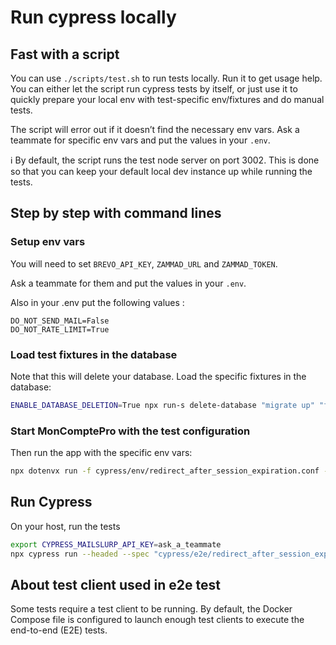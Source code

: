 # Run cypress locally

## Fast with a script

You can use `./scripts/test.sh` to run tests locally. Run it to get usage help. You can either let the script run cypress tests by itself, or just use it to quickly prepare your local env with test-specific env/fixtures and do manual tests.

The script will error out if it doesn’t find the necessary env vars. Ask a teammate for specific env vars and put the values in your `.env`.

:information_source: By default, the script runs the test node server on port 3002. This is done so that you can keep your default local dev instance up while running the tests.

## Step by step with command lines

### Setup env vars

You will need to set `BREVO_API_KEY`, `ZAMMAD_URL` and `ZAMMAD_TOKEN`.

Ask a teammate for them and put the values in your `.env`.

Also in your .env put the following values :

```dotenv
DO_NOT_SEND_MAIL=False
DO_NOT_RATE_LIMIT=True
```

### Load test fixtures in the database

Note that this will delete your database. Load the specific fixtures in the database:

```bash
ENABLE_DATABASE_DELETION=True npx run-s delete-database "migrate up" "fixtures:load-ci cypress/fixtures/redirect_after_session_expiration.sql" "update-organization-info 2000"
```

### Start MonComptePro with the test configuration

Then run the app with the specific env vars:

```bash
npx dotenvx run -f cypress/env/redirect_after_session_expiration.conf -- npm run dev
```

## Run Cypress

On your host, run the tests

```bash
export CYPRESS_MAILSLURP_API_KEY=ask_a_teammate
npx cypress run --headed --spec "cypress/e2e/redirect_after_session_expiration.cy.js"
```

## About test client used in e2e test

Some tests require a test client to be running.
By default, the Docker Compose file is configured to launch enough test clients to execute the end-to-end (E2E) tests.
